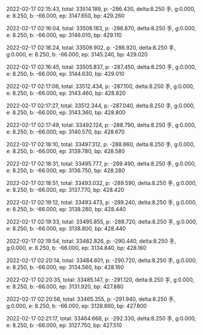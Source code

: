 2022-02-17 02:15:43, total: 33514.189, p: -286.430, delta:8.250 手, g:0.000, e: 8.250, b: -66.000, ep: 3147.650, bp: 429.260

2022-02-17 02:16:04, total: 33508.183, p: -286.870, delta:8.250 手, g:0.000, e: 8.250, b: -66.000, ep: 3146.010, bp: 429.110

2022-02-17 02:16:24, total: 33509.902, p: -286.920, delta:8.250 手, g:0.000, e: 8.250, b: -66.000, ep: 3145.240, bp: 429.020

2022-02-17 02:16:45, total: 33505.837, p: -287.450, delta:8.250 手, g:0.000, e: 8.250, b: -66.000, ep: 3144.630, bp: 429.010

2022-02-17 02:17:06, total: 33512.434, p: -287.100, delta:8.250 手, g:0.000, e: 8.250, b: -66.000, ep: 3143.460, bp: 428.820

2022-02-17 02:17:27, total: 33512.344, p: -287.040, delta:8.250 手, g:0.000, e: 8.250, b: -66.000, ep: 3143.360, bp: 428.800

2022-02-17 02:17:49, total: 33492.124, p: -288.790, delta:8.250 手, g:0.000, e: 8.250, b: -66.000, ep: 3140.570, bp: 428.670

2022-02-17 02:18:10, total: 33497.312, p: -288.860, delta:8.250 手, g:0.000, e: 8.250, b: -66.000, ep: 3139.780, bp: 428.580

2022-02-17 02:18:31, total: 33495.777, p: -289.490, delta:8.250 手, g:0.000, e: 8.250, b: -66.000, ep: 3136.750, bp: 428.280

2022-02-17 02:18:51, total: 33493.032, p: -289.590, delta:8.250 手, g:0.000, e: 8.250, b: -66.000, ep: 3137.770, bp: 428.420

2022-02-17 02:19:12, total: 33493.473, p: -289.240, delta:8.250 手, g:0.000, e: 8.250, b: -66.000, ep: 3138.280, bp: 428.440

2022-02-17 02:19:33, total: 33495.855, p: -288.720, delta:8.250 手, g:0.000, e: 8.250, b: -66.000, ep: 3138.800, bp: 428.440

2022-02-17 02:19:54, total: 33482.826, p: -290.440, delta:8.250 手, g:0.000, e: 8.250, b: -66.000, ep: 3134.840, bp: 428.160

2022-02-17 02:20:14, total: 33484.601, p: -290.720, delta:8.250 手, g:0.000, e: 8.250, b: -66.000, ep: 3134.560, bp: 428.160

2022-02-17 02:20:35, total: 33485.147, p: -291.120, delta:8.250 手, g:0.000, e: 8.250, b: -66.000, ep: 3131.920, bp: 427.880

2022-02-17 02:20:56, total: 33465.355, p: -291.940, delta:8.250 手, g:0.000, e: 8.250, b: -66.000, ep: 3128.860, bp: 427.600

2022-02-17 02:21:17, total: 33464.668, p: -292.330, delta:8.250 手, g:0.000, e: 8.250, b: -66.000, ep: 3127.750, bp: 427.510